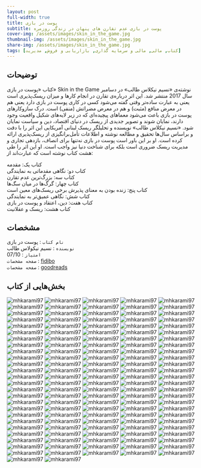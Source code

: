 ```yaml
---
layout: post
full-width: true
title: پوست در بازی
subtitle: پوست در بازی عدم تقارن های پنهان در زندگی روزمره  
cover-img: /assets/images/skin_in_the_game.jpg
thumbnail-img: /assets/images/skin_in_the_game.jpg
share-img: /assets/images/skin_in_the_game.jpg
tags: [کتاب, مالی, مالی و سرمایه گذاری, بازاریابی و فروش, مدیریت]
---
```


## توضیحات
کتاب «پوست در بازی» Skin in the Game نوشته‌ی «نسیم نیکلاس طالب» در دسامبر سال 2017 منتشر شد. این اثر درباره‌ی تقارن در انجام کارها و میزان ریسک‌پذیری است یعنی به عبارت ساده‌تر وقتی گفته می‌شود کسی در کاری پوست در بازی دارد یعنی هم در معرض منافع (مثبت) و هم در معرض مضراتش (منفی) است. درک سازوکارهای پوست در بازی باعث می‌شود معماهای پیچیده‌ای که در زیر لایه‌های شکیل واقعیت وجود دارند، نمایان شوند و تصویر جدیدی از ریسک در دنیای اقتصاد، دین و سیاست نمایان شود. «نسیم نیکلاس طالب» نویسنده و تحلیلگر ریسک لبنانی آمریکایی این اثر را با دقت و براساس سال‌ها تحقیق و مطالعه نوشته و اطلاعات تأمل‌برانگیزی از ریسک‌پذیری ارائه کرده است. او بر این باور است پوست در بازی نه‌تنها برای انصاف، بازدهی تجاری و مدیریت ریسک ضروری است بلکه برای شناخت دنیا نیز واجب است. او این اثر را طی هشت کتاب نوشته است که عبارت‌اند از:  

کتاب یک: مقدمه  
کتاب دو: نگاهی مقدماتی به نمایندگی  
کتاب سه: بزرگ‌ترین عدم تقارن  
کتاب چهار: گرگ‌ها در میان سگ‌ها  
کتاب پنج: زنده بودن به معنای پذیرش برخی ریسک‌های معین است  
کتاب شش: نگاهی عمیق‌تر به نمایندگی  
کتاب هفت: دین، اعتقاد و پوست در بازی  
کتاب هشت: ریسک و عقلانیت  

## مشخصات
`نام کتاب` : پوست در بازی  
`نویسنده` : نسیم نیکولاس طالب  
`امتیاز` : 07/10  
`صفحه مشخصات` : [fidibo](https://fidibo.com/book/99786-%D9%BE%D9%88%D8%B3%D8%AA-%D8%A8%D8%A7%D8%B2%DB%8C)  
`صفحه مشخصات` : [goodreads](https://www.goodreads.com/book/show/36064445-skin-in-the-game)  

## بخش‌هایی از کتاب

![mhkarami97](/assets/images/skin_in_the_game/001.jpg)
![mhkarami97](/assets/images/skin_in_the_game/002.jpg)
![mhkarami97](/assets/images/skin_in_the_game/003.jpg)
![mhkarami97](/assets/images/skin_in_the_game/004.jpg)
![mhkarami97](/assets/images/skin_in_the_game/005.jpg)
![mhkarami97](/assets/images/skin_in_the_game/006.jpg)
![mhkarami97](/assets/images/skin_in_the_game/007.jpg)
![mhkarami97](/assets/images/skin_in_the_game/008.jpg)
![mhkarami97](/assets/images/skin_in_the_game/009.jpg)
![mhkarami97](/assets/images/skin_in_the_game/010.jpg)
![mhkarami97](/assets/images/skin_in_the_game/011.jpg)
![mhkarami97](/assets/images/skin_in_the_game/012.jpg)
![mhkarami97](/assets/images/skin_in_the_game/013.jpg)
![mhkarami97](/assets/images/skin_in_the_game/014.jpg)
![mhkarami97](/assets/images/skin_in_the_game/015.jpg)
![mhkarami97](/assets/images/skin_in_the_game/016.jpg)
![mhkarami97](/assets/images/skin_in_the_game/017.jpg)
![mhkarami97](/assets/images/skin_in_the_game/018.jpg)
![mhkarami97](/assets/images/skin_in_the_game/019.jpg)
![mhkarami97](/assets/images/skin_in_the_game/020.jpg)
![mhkarami97](/assets/images/skin_in_the_game/021.jpg)
![mhkarami97](/assets/images/skin_in_the_game/022.jpg)
![mhkarami97](/assets/images/skin_in_the_game/023.jpg)
![mhkarami97](/assets/images/skin_in_the_game/024.jpg)
![mhkarami97](/assets/images/skin_in_the_game/025.jpg)
![mhkarami97](/assets/images/skin_in_the_game/026.jpg)
![mhkarami97](/assets/images/skin_in_the_game/027.jpg)
![mhkarami97](/assets/images/skin_in_the_game/028.jpg)
![mhkarami97](/assets/images/skin_in_the_game/029.jpg)
![mhkarami97](/assets/images/skin_in_the_game/030.jpg)
![mhkarami97](/assets/images/skin_in_the_game/031.jpg)
![mhkarami97](/assets/images/skin_in_the_game/032.jpg)
![mhkarami97](/assets/images/skin_in_the_game/033.jpg)
![mhkarami97](/assets/images/skin_in_the_game/034.jpg)
![mhkarami97](/assets/images/skin_in_the_game/035.jpg)
![mhkarami97](/assets/images/skin_in_the_game/036.jpg)
![mhkarami97](/assets/images/skin_in_the_game/037.jpg)
![mhkarami97](/assets/images/skin_in_the_game/038.jpg)
![mhkarami97](/assets/images/skin_in_the_game/039.jpg)
![mhkarami97](/assets/images/skin_in_the_game/040.jpg)
![mhkarami97](/assets/images/skin_in_the_game/041.jpg)
![mhkarami97](/assets/images/skin_in_the_game/042.jpg)
![mhkarami97](/assets/images/skin_in_the_game/043.jpg)
![mhkarami97](/assets/images/skin_in_the_game/044.jpg)
![mhkarami97](/assets/images/skin_in_the_game/045.jpg)
![mhkarami97](/assets/images/skin_in_the_game/046.jpg)
![mhkarami97](/assets/images/skin_in_the_game/047.jpg)
![mhkarami97](/assets/images/skin_in_the_game/048.jpg)
![mhkarami97](/assets/images/skin_in_the_game/049.jpg)
![mhkarami97](/assets/images/skin_in_the_game/050.jpg)
![mhkarami97](/assets/images/skin_in_the_game/051.jpg)
![mhkarami97](/assets/images/skin_in_the_game/052.jpg)
![mhkarami97](/assets/images/skin_in_the_game/053.jpg)
![mhkarami97](/assets/images/skin_in_the_game/054.jpg)
![mhkarami97](/assets/images/skin_in_the_game/055.jpg)
![mhkarami97](/assets/images/skin_in_the_game/056.jpg)
![mhkarami97](/assets/images/skin_in_the_game/057.jpg)
![mhkarami97](/assets/images/skin_in_the_game/058.jpg)
![mhkarami97](/assets/images/skin_in_the_game/059.jpg)
![mhkarami97](/assets/images/skin_in_the_game/060.jpg)
![mhkarami97](/assets/images/skin_in_the_game/061.jpg)
![mhkarami97](/assets/images/skin_in_the_game/062.jpg)
![mhkarami97](/assets/images/skin_in_the_game/063.jpg)
![mhkarami97](/assets/images/skin_in_the_game/064.jpg)
![mhkarami97](/assets/images/skin_in_the_game/065.jpg)
![mhkarami97](/assets/images/skin_in_the_game/066.jpg)
![mhkarami97](/assets/images/skin_in_the_game/067.jpg)
![mhkarami97](/assets/images/skin_in_the_game/068.jpg)
![mhkarami97](/assets/images/skin_in_the_game/069.jpg)
![mhkarami97](/assets/images/skin_in_the_game/070.jpg)
![mhkarami97](/assets/images/skin_in_the_game/071.jpg)
![mhkarami97](/assets/images/skin_in_the_game/072.jpg)
![mhkarami97](/assets/images/skin_in_the_game/073.jpg)
![mhkarami97](/assets/images/skin_in_the_game/074.jpg)
![mhkarami97](/assets/images/skin_in_the_game/075.jpg)
![mhkarami97](/assets/images/skin_in_the_game/076.jpg)
![mhkarami97](/assets/images/skin_in_the_game/077.jpg)
![mhkarami97](/assets/images/skin_in_the_game/078.jpg)
![mhkarami97](/assets/images/skin_in_the_game/079.jpg)
![mhkarami97](/assets/images/skin_in_the_game/080.jpg)
![mhkarami97](/assets/images/skin_in_the_game/081.jpg)
![mhkarami97](/assets/images/skin_in_the_game/082.jpg)
![mhkarami97](/assets/images/skin_in_the_game/083.jpg)
![mhkarami97](/assets/images/skin_in_the_game/084.jpg)
![mhkarami97](/assets/images/skin_in_the_game/085.jpg)
![mhkarami97](/assets/images/skin_in_the_game/086.jpg)
![mhkarami97](/assets/images/skin_in_the_game/087.jpg)
![mhkarami97](/assets/images/skin_in_the_game/088.jpg)
![mhkarami97](/assets/images/skin_in_the_game/089.jpg)
![mhkarami97](/assets/images/skin_in_the_game/090.jpg)
![mhkarami97](/assets/images/skin_in_the_game/091.jpg)
![mhkarami97](/assets/images/skin_in_the_game/092.jpg)
![mhkarami97](/assets/images/skin_in_the_game/093.jpg)
![mhkarami97](/assets/images/skin_in_the_game/094.jpg)
![mhkarami97](/assets/images/skin_in_the_game/095.jpg)
![mhkarami97](/assets/images/skin_in_the_game/096.jpg)
![mhkarami97](/assets/images/skin_in_the_game/097.jpg)
![mhkarami97](/assets/images/skin_in_the_game/098.jpg)
![mhkarami97](/assets/images/skin_in_the_game/099.jpg)
![mhkarami97](/assets/images/skin_in_the_game/100.jpg)
![mhkarami97](/assets/images/skin_in_the_game/101.jpg)
![mhkarami97](/assets/images/skin_in_the_game/102.jpg)
![mhkarami97](/assets/images/skin_in_the_game/103.jpg)
![mhkarami97](/assets/images/skin_in_the_game/104.jpg)
![mhkarami97](/assets/images/skin_in_the_game/105.jpg)
![mhkarami97](/assets/images/skin_in_the_game/106.jpg)
![mhkarami97](/assets/images/skin_in_the_game/107.jpg)
![mhkarami97](/assets/images/skin_in_the_game/108.jpg)
![mhkarami97](/assets/images/skin_in_the_game/109.jpg)
![mhkarami97](/assets/images/skin_in_the_game/110.jpg)
![mhkarami97](/assets/images/skin_in_the_game/111.jpg)
![mhkarami97](/assets/images/skin_in_the_game/112.jpg)
![mhkarami97](/assets/images/skin_in_the_game/113.jpg)
![mhkarami97](/assets/images/skin_in_the_game/114.jpg)
![mhkarami97](/assets/images/skin_in_the_game/115.jpg)
![mhkarami97](/assets/images/skin_in_the_game/116.jpg)
![mhkarami97](/assets/images/skin_in_the_game/117.jpg)
![mhkarami97](/assets/images/skin_in_the_game/118.jpg)
![mhkarami97](/assets/images/skin_in_the_game/119.jpg)
![mhkarami97](/assets/images/skin_in_the_game/120.jpg)
![mhkarami97](/assets/images/skin_in_the_game/121.jpg)
![mhkarami97](/assets/images/skin_in_the_game/122.jpg)
![mhkarami97](/assets/images/skin_in_the_game/123.jpg)
![mhkarami97](/assets/images/skin_in_the_game/124.jpg)
![mhkarami97](/assets/images/skin_in_the_game/125.jpg)
![mhkarami97](/assets/images/skin_in_the_game/126.jpg)
![mhkarami97](/assets/images/skin_in_the_game/127.jpg)
